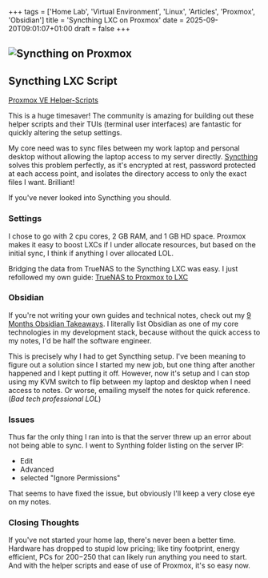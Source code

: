 +++
tags = ['Home Lab', 'Virtual Environment', 'Linux', 'Articles', 'Proxmox', 'Obsidian']
title = 'Syncthing LXC on Proxmox'
date = 2025-09-20T09:01:07+01:00
draft = false
+++

## ![Syncthing on Proxmox](https://pbrazeale.github.io/images/syncthing_on_proxmox.jpg)

## Syncthing LXC Script

[Proxmox VE Helper-Scripts](https://community-scripts.github.io/ProxmoxVE/scripts?id=syncthing)

This is a huge timesaver! The community is amazing for building out these helper scripts and their TUIs (terminal user interfaces) are fantastic for quickly altering the setup settings.

My core need was to sync files between my work laptop and personal desktop without allowing the laptop access to my server directly. [Syncthing](https://syncthing.net/) solves this problem perfectly, as it's encrypted at rest, password protected at each access point, and isolates the directory access to only the exact files I want. Brilliant!

If you've never looked into Syncthing you should.

### Settings

I chose to go with 2 cpu cores, 2 GB RAM, and 1 GB HD space. Proxmox makes it easy to boost LXCs if I under allocate resources, but based on the initial sync, I think if anything I over allocated LOL.

Bridging the data from TrueNAS to the Syncthing LXC was easy. I just refollowed my own guide: [TrueNAS to Proxmox to LXC](https://pbrazeale.github.io/posts/truenas-to-proxmox-to-lxc/)

### Obsidian

If you're not writing your own guides and technical notes, check out my [9 Months Obsidian Takeaways](https://pbrazeale.github.io/posts/9-months-obsidian-takeaways/). I literally list Obsidian as one of my core technologies in my development stack, because without the quick access to my notes, I'd be half the software engineer.

This is precisely why I had to get Syncthing setup. I've been meaning to figure out a solution since I started my new job, but one thing after another happened and I kept putting it off. However, now it's setup and I can stop using my KVM switch to flip between my laptop and desktop when I need access to notes. Or worse, emailing myself the notes for quick reference. (_Bad tech professional LOL_)

### Issues

Thus far the only thing I ran into is that the server threw up an error about not being able to sync. I went to Synthing folder listing on the server IP:

- Edit
- Advanced
- selected "Ignore Permissions"

That seems to have fixed the issue, but obviously I'll keep a very close eye on my notes.

### Closing Thoughts

If you've not started your home lap, there's never been a better time. Hardware has dropped to stupid low pricing; like tiny footprint, energy efficient, PCs for $200-$250 that can likely run anything you need to start. And with the helper scripts and ease of use of Proxmox, it's so easy now.
